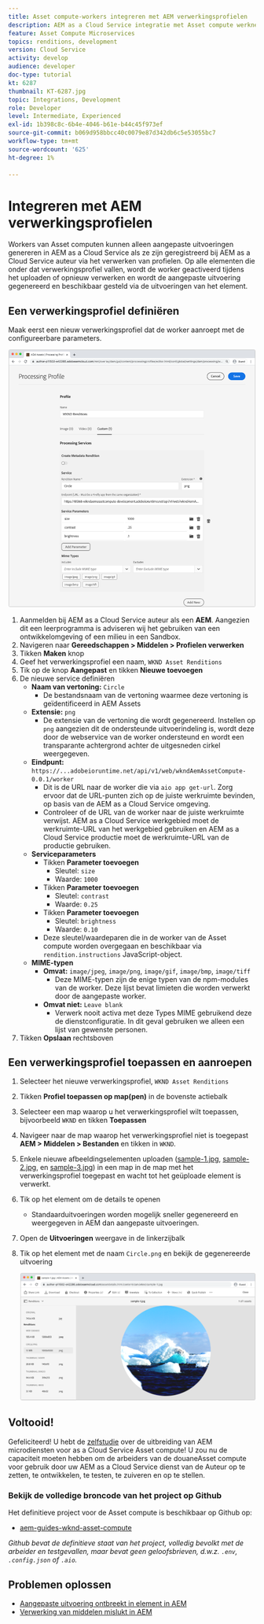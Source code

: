 ```yaml
---
title: Asset compute-workers integreren met AEM verwerkingsprofielen
description: AEM as a Cloud Service integratie met Asset compute werknemers die via AEM Assets Processing Profiles naar Adobe I/O Runtime worden gestuurd. Verwerkingsprofielen worden geconfigureerd in de service Auteur om specifieke elementen te verwerken met behulp van aangepaste workers en de bestanden die door de workers worden gegenereerd, op te slaan als elementuitvoeringen.
feature: Asset Compute Microservices
topics: renditions, development
version: Cloud Service
activity: develop
audience: developer
doc-type: tutorial
kt: 6287
thumbnail: KT-6287.jpg
topic: Integrations, Development
role: Developer
level: Intermediate, Experienced
exl-id: 1b398c8c-6b4e-4046-b61e-b44c45f973ef
source-git-commit: b069d958bbcc40c0079e87d342db6c5e53055bc7
workflow-type: tm+mt
source-wordcount: '625'
ht-degree: 1%

---
```


# Integreren met AEM verwerkingsprofielen

Workers van Asset computen kunnen alleen aangepaste uitvoeringen genereren in AEM as a Cloud Service als ze zijn geregistreerd bij AEM as a Cloud Service auteur via het verwerken van profielen. Op alle elementen die onder dat verwerkingsprofiel vallen, wordt de worker geactiveerd tijdens het uploaden of opnieuw verwerken en wordt de aangepaste uitvoering gegenereerd en beschikbaar gesteld via de uitvoeringen van het element.

## Een verwerkingsprofiel definiëren

Maak eerst een nieuw verwerkingsprofiel dat de worker aanroept met de configureerbare parameters.

![Profiel verwerken](./assets/processing-profiles/new-processing-profile.png)

1. Aanmelden bij AEM as a Cloud Service auteur als een __AEM__. Aangezien dit een leerprogramma is adviseren wij het gebruiken van een ontwikkelomgeving of een milieu in een Sandbox.
1. Navigeren naar __Gereedschappen > Middelen > Profielen verwerken__
1. Tikken __Maken__ knop
1. Geef het verwerkingsprofiel een naam, `WKND Asset Renditions`
1. Tik op de knop __Aangepast__ en tikken __Nieuwe toevoegen__
1. De nieuwe service definiëren
   + __Naam van vertoning:__ `Circle`
      + De bestandsnaam van de vertoning waarmee deze vertoning is geïdentificeerd in AEM Assets
   + __Extensie:__ `png`
      + De extensie van de vertoning die wordt gegenereerd. Instellen op `png` aangezien dit de ondersteunde uitvoerindeling is, wordt deze door de webservice van de worker ondersteund en wordt een transparante achtergrond achter de uitgesneden cirkel weergegeven.
   + __Eindpunt:__ `https://...adobeioruntime.net/api/v1/web/wkndAemAssetCompute-0.0.1/worker`
      + Dit is de URL naar de worker die via `aio app get-url`. Zorg ervoor dat de URL-punten zich op de juiste werkruimte bevinden, op basis van de AEM as a Cloud Service omgeving.
      + Controleer of de URL van de worker naar de juiste werkruimte verwijst. AEM as a Cloud Service werkgebied moet de werkruimte-URL van het werkgebied gebruiken en AEM as a Cloud Service productie moet de werkruimte-URL van de productie gebruiken.
   + __Serviceparameters__
      + Tikken __Parameter toevoegen__
         + Sleutel: `size`
         + Waarde: `1000`
      + Tikken __Parameter toevoegen__
         + Sleutel: `contrast`
         + Waarde: `0.25`
      + Tikken __Parameter toevoegen__
         + Sleutel: `brightness`
         + Waarde: `0.10`
      + Deze sleutel/waardeparen die in de worker van de Asset compute worden overgegaan en beschikbaar via `rendition.instructions` JavaScript-object.
   + __MIME-typen__
      + __Omvat:__ `image/jpeg`, `image/png`, `image/gif`, `image/bmp`, `image/tiff`
         + Deze MIME-typen zijn de enige typen van de npm-modules van de worker. Deze lijst bevat limieten die worden verwerkt door de aangepaste worker.
      + __Omvat niet:__ `Leave blank`
         + Verwerk nooit activa met deze Types MIME gebruikend deze de dienstconfiguratie. In dit geval gebruiken we alleen een lijst van gewenste personen.
1. Tikken __Opslaan__ rechtsboven

## Een verwerkingsprofiel toepassen en aanroepen

1. Selecteer het nieuwe verwerkingsprofiel, `WKND Asset Renditions`
1. Tikken __Profiel toepassen op map(pen)__ in de bovenste actiebalk
1. Selecteer een map waarop u het verwerkingsprofiel wilt toepassen, bijvoorbeeld `WKND` en tikken __Toepassen__
1. Navigeer naar de map waarop het verwerkingsprofiel niet is toegepast __AEM > Middelen > Bestanden__ en tikken in `WKND`.
1. Enkele nieuwe afbeeldingselementen uploaden ([sample-1.jpg](../assets/samples/sample-1.jpg), [sample-2.jpg](../assets/samples/sample-2.jpg), en [sample-3.jpg](../assets/samples/sample-3.jpg)) in een map in de map met het verwerkingsprofiel toegepast en wacht tot het geüploade element is verwerkt.
1. Tik op het element om de details te openen
   + Standaarduitvoeringen worden mogelijk sneller gegenereerd en weergegeven in AEM dan aangepaste uitvoeringen.
1. Open de __Uitvoeringen__ weergave in de linkerzijbalk
1. Tik op het element met de naam `Circle.png` en bekijk de gegenereerde uitvoering

   ![Gegenereerde uitvoering](./assets/processing-profiles/rendition.png)

## Voltooid!

Gefeliciteerd! U hebt de [zelfstudie](../overview.md) over de uitbreiding van AEM microdiensten voor as a Cloud Service Asset compute! U zou nu de capaciteit moeten hebben om de arbeiders van de douaneAsset compute voor gebruik door uw AEM as a Cloud Service dienst van de Auteur op te zetten, te ontwikkelen, te testen, te zuiveren en op te stellen.

### Bekijk de volledige broncode van het project op Github

Het definitieve project voor de Asset compute is beschikbaar op Github op:

+ [aem-guides-wknd-asset-compute](https://github.com/adobe/aem-guides-wknd-asset-compute)

_Github bevat de definitieve staat van het project, volledig bevolkt met de arbeider en testgevallen, maar bevat geen geloofsbrieven, d.w.z. `.env`, `.config.json` of `.aio`._

## Problemen oplossen

+ [Aangepaste uitvoering ontbreekt in element in AEM](../troubleshooting.md#custom-rendition-missing-from-asset)
+ [Verwerking van middelen mislukt in AEM](../troubleshooting.md#asset-processing-fails)
